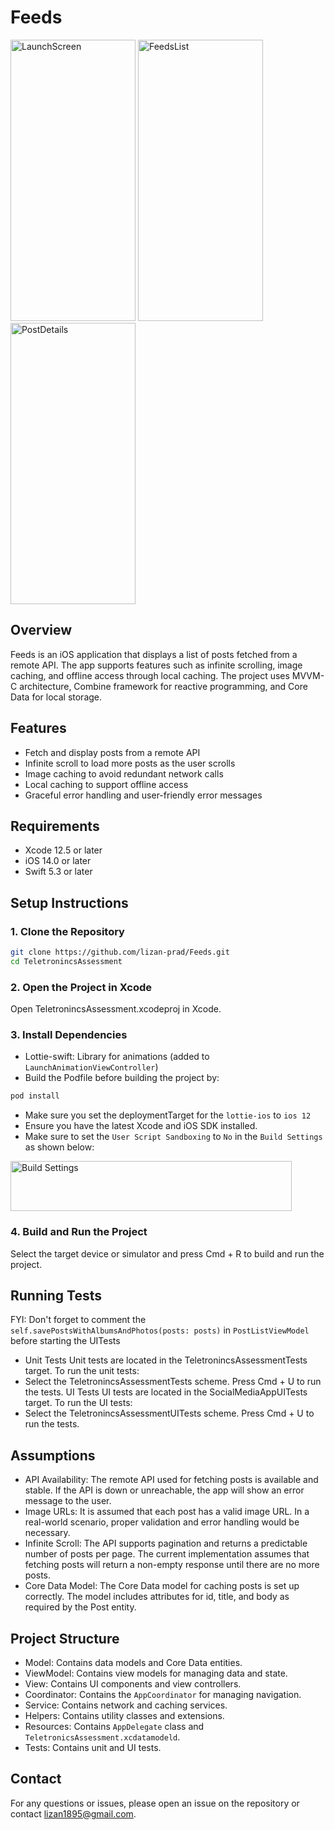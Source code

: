 # Feeds

<img src="https://github.com/lizan-prad/Feeds/assets/96415013/70e04e5b-7190-4d81-9cdf-16cdb41dae45" alt="LaunchScreen" width="200" height="450">
<img src="https://github.com/lizan-prad/Feeds/assets/96415013/df2f3f02-fd40-4e99-a2d5-36dfb5e852a6" alt="FeedsList" width="200" height="450">
<img src="https://github.com/lizan-prad/Feeds/assets/96415013/e36426c7-e1ce-46fc-b58c-e426178a2533" alt="PostDetails" width="200" height="450">

## Overview

Feeds is an iOS application that displays a list of posts fetched from a remote API. The app supports features such as infinite scrolling, image caching, and offline access through local caching. The project uses MVVM-C architecture, Combine framework for reactive programming, and Core Data for local storage.

## Features

- Fetch and display posts from a remote API
- Infinite scroll to load more posts as the user scrolls
- Image caching to avoid redundant network calls
- Local caching to support offline access
- Graceful error handling and user-friendly error messages

## Requirements

- Xcode 12.5 or later
- iOS 14.0 or later
- Swift 5.3 or later

## Setup Instructions

### 1. Clone the Repository

```sh
git clone https://github.com/lizan-prad/Feeds.git
cd TeletronincsAssessment
```

### 2. Open the Project in Xcode
Open TeletronincsAssessment.xcodeproj in Xcode.

### 3. Install Dependencies
- Lottie-swift: Library for animations (added to `LaunchAnimationViewController`)
- Build the Podfile before building the project by:
```sh
pod install
```
- Make sure you set the deploymentTarget for the `lottie-ios` to `ios 12`
- Ensure you have the latest Xcode and iOS SDK installed.
- Make sure to set the `User Script Sandboxing` to `No` in the `Build Settings` as shown below:
<img src="https://github.com/lizan-prad/Feeds/assets/96415013/060b2446-52b3-4e72-96c8-7ede72c94404" alt="Build Settings" width="450" height="80">

### 4. Build and Run the Project
Select the target device or simulator and press Cmd + R to build and run the project.

## Running Tests
FYI: Don't forget to comment the `self.savePostsWithAlbumsAndPhotos(posts: posts)` in `PostListViewModel` before starting the UITests

- Unit Tests
Unit tests are located in the TeletronincsAssessmentTests target. To run the unit tests:
- Select the TeletronincsAssessmentTests scheme.
Press Cmd + U to run the tests.
UI Tests
UI tests are located in the SocialMediaAppUITests target. To run the UI tests:
- Select the TeletronincsAssessmentUITests scheme.
Press Cmd + U to run the tests.

## Assumptions

- API Availability: The remote API used for fetching posts is available and stable. If the API is down or unreachable, the app will show an error message to the user.
- Image URLs: It is assumed that each post has a valid image URL. In a real-world scenario, proper validation and error handling would be necessary.
- Infinite Scroll: The API supports pagination and returns a predictable number of posts per page. The current implementation assumes that fetching posts will return a non-empty response until there are no more posts.
- Core Data Model: The Core Data model for caching posts is set up correctly. The model includes attributes for id, title, and body as required by the Post entity.

## Project Structure

- Model: Contains data models and Core Data entities.
- ViewModel: Contains view models for managing data and state.
- View: Contains UI components and view controllers.
- Coordinator: Contains the `AppCoordinator` for managing navigation.
- Service: Contains network and caching services.
- Helpers: Contains utility classes and extensions.
- Resources: Contains `AppDelegate` class and `TeletronicsAssessment.xcdatamodeld`.
- Tests: Contains unit and UI tests.

## Contact

For any questions or issues, please open an issue on the repository or contact lizan1895@gmail.com.
